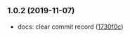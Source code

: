 ## <small>1.0.2 (2019-11-07)</small>

* docs: clear commit record ([1730f0c](https://github.com/kuunnnn/algorithms/commit/1730f0c))
